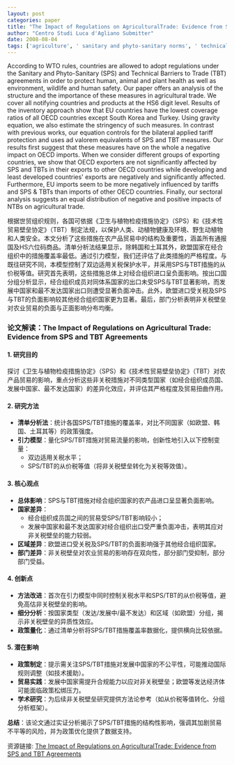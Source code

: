 ```yaml
---
layout: post
categories: paper
title: "The Impact of Regulations on AgriculturalTrade: Evidence from SPS and TBT Agreements"
author: "Centro Studi Luca d'Agliano Submitter"
date: 2008-08-04
tags: ['agriculture', ' sanitary and phyto-sanitary norms', ' technical barriers to trade']
---
```


According to WTO rules, countries are allowed to adopt regulations under the Sanitary and Phyto-Sanitary (SPS) and Technical Barriers to Trade (TBT) agreements in order to protect human, animal and plant health as well as environment, wildlife and human safety. Our paper offers an analysis of the structure and the importance of these measures in agricultural trade. We cover all notifying countries and products at the HS6 digit level. Results of the inventory approach show that EU countries have the lowest coverage ratios of all OECD countries except South Korea and Turkey. Using gravity equation, we also estimate the stringency of such measures. In contrast with previous works, our equation controls for the bilateral applied tariff protection and uses ad valorem equivalents of SPS and TBT measures. Our results first suggest that these measures have on the whole a negative impact on OECD imports. When we consider different groups of exporting countries, we show that OECD exporters are not significantly affected by SPS and TBTs in their exports to other OECD countries while developing and least developed countries' exports are negatively and significantly affected. Furthermore, EU imports seem to be more negatively influenced by tariffs and SPS & TBTs than imports of other OECD countries. Finally, our sectoral analysis suggests an equal distribution of negative and positive impacts of NTBs on agricultural trade.

根据世贸组织规则，各国可依据《卫生与植物检疫措施协定》（SPS）和《技术性贸易壁垒协定》（TBT）制定法规，以保护人类、动植物健康及环境、野生动植物和人类安全。本文分析了这些措施在农产品贸易中的结构及重要性，涵盖所有通报国及HS六位码商品。清单分析法结果显示，除韩国和土耳其外，欧盟国家在经合组织中的措施覆盖率最低。通过引力模型，我们还评估了此类措施的严格程度。与既往研究不同，本模型控制了双边适用关税保护水平，并采用SPS与TBT措施的从价税等值。研究首先表明，这些措施总体上对经合组织进口呈负面影响。按出口国分组分析显示，经合组织成员对同体系国家的出口未受SPS与TBT显著影响，而发展中国家和最不发达国家出口则遭受显著负面冲击。此外，欧盟进口受关税及SPS与TBT的负面影响较其他经合组织国家更为显著。最后，部门分析表明非关税壁垒对农业贸易的负面与正面影响分布均衡。

### **论文解读：The Impact of Regulations on Agricultural Trade: Evidence from SPS and TBT Agreements**

#### **1. 研究目的**  
探讨《卫生与植物检疫措施协定》（SPS）和《技术性贸易壁垒协定》（TBT）对农产品贸易的影响，重点分析这些非关税措施对不同类型国家（如经合组织成员国、发展中国家、最不发达国家）的差异化效应，并评估其严格程度及贸易扭曲作用。

#### **2. 研究方法**  
- **清单分析法**：统计各国SPS/TBT措施的覆盖率，对比不同国家（如欧盟、韩国、土耳其等）的政策强度。  
- **引力模型**：量化SPS/TBT措施对贸易流量的影响，创新性地引入以下控制变量：  
  - 双边适用关税水平；  
  - SPS/TBT的从价税等值（将非关税壁垒转化为关税等效值）。  

#### **3. 核心观点**  
- **总体影响**：SPS与TBT措施对经合组织国家的农产品进口呈显著负面影响。  
- **国家差异**：  
  - 经合组织成员国之间的贸易受SPS/TBT影响较小；  
  - 发展中国家和最不发达国家对经合组织出口受严重负面冲击，表明其应对非关税壁垒的能力较弱。  
- **区域差异**：欧盟进口受关税及SPS/TBT的负面影响强于其他经合组织国家。  
- **部门差异**：非关税壁垒对农业贸易的影响存在双向性，部分部门受抑制，部分部门受益。  

#### **4. 创新点**  
- **方法改进**：首次在引力模型中同时控制关税水平和SPS/TBT的从价税等值，避免高估非关税壁垒的影响。  
- **细分分析**：按国家类型（发达/发展中/最不发达）和区域（如欧盟）分组，揭示非关税壁垒的异质性效应。  
- **政策量化**：通过清单分析将SPS/TBT措施覆盖率数据化，提供横向比较依据。  

#### **5. 潜在影响**  
- **政策制定**：提示需关注SPS/TBT措施对发展中国家的不公平性，可能推动国际规则调整（如技术援助）。  
- **贸易实践**：发展中国家需提升合规能力以应对非关税壁垒；欧盟等发达经济体可能面临政策松绑压力。  
- **学术研究**：为后续非关税壁垒研究提供方法论参考（如从价税等值转化、分组分析框架）。  

**总结**：该论文通过实证分析揭示了SPS/TBT措施的结构性影响，强调其加剧贸易不平等的风险，并为政策优化提供了数据支持。

资源链接: [The Impact of Regulations on AgriculturalTrade: Evidence from SPS and TBT Agreements](https://papers.ssrn.com/sol3/papers.cfm?abstract_id=1194969)
